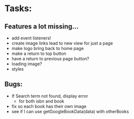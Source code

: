 # Tasks:

## Features a lot missing...
- add event listeners! 
- create image links lead to new view for just a page
- make logo bring back to home page
- make a return to top button
- have a return to previous page button?
- loading image?
- styles

## Bugs:
- If Search term not found, display error
  - for both isbn and book
- fix so each book has their own image
- see if I can use getGoogleBookData(data) with otherBooks